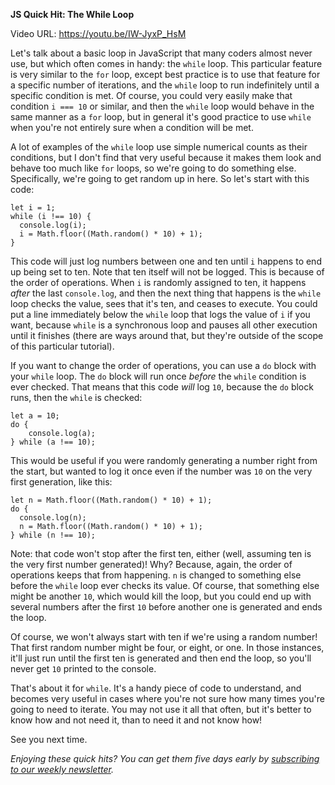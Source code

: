 **JS Quick Hit: The While Loop**

Video URL: https://youtu.be/IW-JyxP_HsM

Let's talk about a basic loop in JavaScript that many coders almost never use, but which often comes in handy: the `while` loop. This particular feature is very similar to the `for` loop, except best practice is to use that feature for a specific number of iterations, and the `while` loop to run indefinitely until a specific condition is met. Of course, you could very easily make that condition `i === 10` or similar, and then the `while` loop would behave in the same manner as a `for` loop, but in general it's good practice to use `while` when you're not entirely sure when a condition will be met.

A lot of examples of the `while` loop use simple numerical counts as their conditions, but I don't find that very useful because it makes them look and behave too much like `for` loops, so we're going to do something else. Specifically, we're going to get random up in here. So let's start with this code:

```
let i = 1;
while (i !== 10) {
  console.log(i);
  i = Math.floor((Math.random() * 10) + 1);
}
```

This code will just log numbers between one and ten until `i` happens to end up being set to ten. Note that ten itself will not be logged. This is because of the order of operations. When `i` is randomly assigned to ten, it happens _after_ the last `console.log`, and then the next thing that happens is the `while` loop checks the value, sees that it's ten, and ceases to execute. You could put a line immediately below the `while` loop that logs the value of `i` if you want, because `while` is a synchronous loop and pauses all other execution until it finishes (there are ways around that, but they're outside of the scope of this particular tutorial).

If you want to change the order of operations, you can use a `do` block with your `while` loop. The `do` block will run once _before_ the `while` condition is ever checked. That means that this code _will_ log `10`, because the `do` block runs, then the `while` is checked:

```
let a = 10;
do {
    console.log(a);
} while (a !== 10);
```

This would be useful if you were randomly generating a number right from the start, but wanted to log it once even if the number was `10` on the very first generation, like this:

```
let n = Math.floor((Math.random() * 10) + 1);
do {
  console.log(n);
  n = Math.floor((Math.random() * 10) + 1);
} while (n !== 10);
```

Note: that code won't stop after the first ten, either (well, assuming ten is the very first number generated)! Why? Because, again, the order of operations keeps that from happening. `n` is changed to something else before the `while` loop ever checks its value. Of course, that something else might be another `10`, which would kill the loop, but you could end up with several numbers after the first `10` before another one is generated and ends the loop.

Of course, we won't always start with ten if we're using a random number! That first random number might be four, or eight, or one. In those instances, it'll just run until the first ten is generated and then end the loop, so you'll never get `10` printed to the console.

That's about it for `while`. It's a handy piece of code to understand, and becomes very useful in cases where you're not sure how many times you're going to need to iterate. You may not use it all that often, but it's better to know how and not need it, than to need it and not know how!

See you next time.

_Enjoying these quick hits? You can get them five days early by [subscribing to our weekly newsletter](https://closebrace.com/newsletter/subscribe)._

